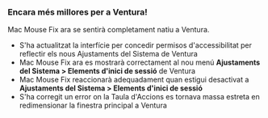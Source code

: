 ### Encara més millores per a Ventura!

Mac Mouse Fix ara se sentirà completament natiu a Ventura.

- S'ha actualitzat la interfície per concedir permisos d'accessibilitat per reflectir els nous Ajustaments del Sistema de Ventura
- Mac Mouse Fix ara es mostrarà correctament al nou menú **Ajustaments del Sistema > Elements d'inici de sessió** de Ventura
- Mac Mouse Fix reaccionarà adequadament quan estigui desactivat a **Ajustaments del Sistema > Elements d'inici de sessió**
- S'ha corregit un error on la Taula d'Accions es tornava massa estreta en redimensionar la finestra principal a Ventura